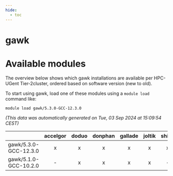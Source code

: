 ```yaml
---
hide:
  - toc
---
```


gawk
====

# Available modules


The overview below shows which gawk installations are available per HPC-UGent Tier-2cluster, ordered based on software version (new to old).

To start using gawk, load one of these modules using a `module load` command like:

```shell
module load gawk/5.3.0-GCC-12.3.0
```

*(This data was automatically generated on Tue, 03 Sep 2024 at 15:09:54 CEST)*  

| |accelgor|doduo|donphan|gallade|joltik|shinx|skitty|
| :---: | :---: | :---: | :---: | :---: | :---: | :---: | :---: |
|gawk/5.3.0-GCC-12.3.0|x|x|x|x|x|x|x|
|gawk/5.1.0-GCC-10.2.0|-|x|x|x|x|-|x|

